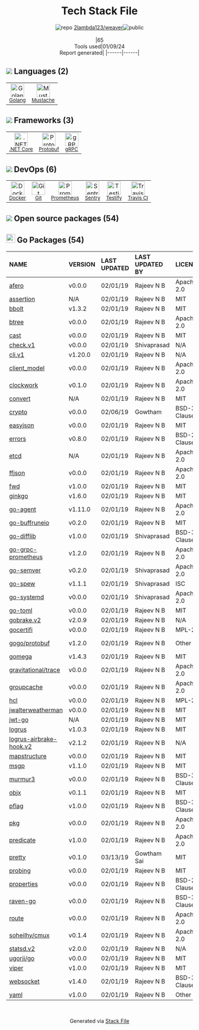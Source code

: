 <!--
&lt;--- Readme.md Snippet without images Start ---&gt;
## Tech Stack
2lambda123/weaver is built on the following main stack:

- [Sentry](https://sentry.io/welcome/?utm_source=stackshare&utm_medium=link&utm_campaign=profile) – Exception Monitoring
- [Golang](http://golang.org/) – Languages
- [Mustache](http://mustache.github.io/) – Templating Languages & Extensions
- [Prometheus](http://prometheus.io/) – Monitoring Tools
- [Protobuf](https://developers.google.com/protocol-buffers/) – Serialization Frameworks
- [gRPC](https://grpc.io/) – Remote Procedure Call (RPC)
- [.NET Core](https://docs.microsoft.com/en-us/dotnet/core/) – Frameworks (Full Stack)
- [Testify](https://github.com/stretchr/testify) – Go Testing
- [Docker](https://www.docker.com/) – Virtual Machine Platforms & Containers
- [Travis CI](http://travis-ci.com/) – Continuous Integration

Full tech stack [here](/techstack.md)

&lt;--- Readme.md Snippet without images End ---&gt;

&lt;--- Readme.md Snippet with images Start ---&gt;
## Tech Stack
2lambda123/weaver is built on the following main stack:

- <img width='25' height='25' src='https://img.stackshare.io/service/191/default_9262326592c97828a2a4299dec085a3674dd05f4.png' alt='Sentry'/> [Sentry](https://sentry.io/welcome/?utm_source=stackshare&utm_medium=link&utm_campaign=profile) – Exception Monitoring
- <img width='25' height='25' src='https://img.stackshare.io/service/1005/O6AczwfV_400x400.png' alt='Golang'/> [Golang](http://golang.org/) – Languages
- <img width='25' height='25' src='https://img.stackshare.io/service/1142/197655.png' alt='Mustache'/> [Mustache](http://mustache.github.io/) – Templating Languages & Extensions
- <img width='25' height='25' src='https://img.stackshare.io/service/2501/default_3cf1b307194b26782be5cb209d30360580ae5b3c.png' alt='Prometheus'/> [Prometheus](http://prometheus.io/) – Monitoring Tools
- <img width='25' height='25' src='https://img.stackshare.io/service/4393/ma2jqJKH_400x400.png' alt='Protobuf'/> [Protobuf](https://developers.google.com/protocol-buffers/) – Serialization Frameworks
- <img width='25' height='25' src='https://img.stackshare.io/service/4670/default_d811b0ac72205af84aca21f967594338580be913.png' alt='gRPC'/> [gRPC](https://grpc.io/) – Remote Procedure Call (RPC)
- <img width='25' height='25' src='https://img.stackshare.io/service/6403/default_91fc1f0ee315262794273aa1387eaf8fed8436e6.png' alt='.NET Core'/> [.NET Core](https://docs.microsoft.com/en-us/dotnet/core/) – Frameworks (Full Stack)
- <img width='25' height='25' src='https://img.stackshare.io/service/8695/stretchr.png' alt='Testify'/> [Testify](https://github.com/stretchr/testify) – Go Testing
- <img width='25' height='25' src='https://img.stackshare.io/service/586/n4u37v9t_400x400.png' alt='Docker'/> [Docker](https://www.docker.com/) – Virtual Machine Platforms & Containers
- <img width='25' height='25' src='https://img.stackshare.io/service/460/Lu6cGu0z_400x400.png' alt='Travis CI'/> [Travis CI](http://travis-ci.com/) – Continuous Integration

Full tech stack [here](/techstack.md)

&lt;--- Readme.md Snippet with images End ---&gt;
-->
<div align="center">

# Tech Stack File
![](https://img.stackshare.io/repo.svg "repo") [2lambda123/weaver](https://github.com/2lambda123/weaver)![](https://img.stackshare.io/public_badge.svg "public")
<br/><br/>
|65<br/>Tools used|01/09/24 <br/>Report generated|
|------|------|
</div>

## <img src='https://img.stackshare.io/languages.svg'/> Languages (2)
<table><tr>
  <td align='center'>
  <img width='36' height='36' src='https://img.stackshare.io/service/1005/O6AczwfV_400x400.png' alt='Golang'>
  <br>
  <sub><a href="http://golang.org/">Golang</a></sub>
  <br>
  <sub></sub>
</td>

<td align='center'>
  <img width='36' height='36' src='https://img.stackshare.io/service/1142/197655.png' alt='Mustache'>
  <br>
  <sub><a href="http://mustache.github.io/">Mustache</a></sub>
  <br>
  <sub></sub>
</td>

</tr>
</table>

## <img src='https://img.stackshare.io/frameworks.svg'/> Frameworks (3)
<table><tr>
  <td align='center'>
  <img width='36' height='36' src='https://img.stackshare.io/service/6403/default_91fc1f0ee315262794273aa1387eaf8fed8436e6.png' alt='.NET Core'>
  <br>
  <sub><a href="https://docs.microsoft.com/en-us/dotnet/core/">.NET Core</a></sub>
  <br>
  <sub></sub>
</td>

<td align='center'>
  <img width='36' height='36' src='https://img.stackshare.io/service/4393/ma2jqJKH_400x400.png' alt='Protobuf'>
  <br>
  <sub><a href="https://developers.google.com/protocol-buffers/">Protobuf</a></sub>
  <br>
  <sub></sub>
</td>

<td align='center'>
  <img width='36' height='36' src='https://img.stackshare.io/service/4670/default_d811b0ac72205af84aca21f967594338580be913.png' alt='gRPC'>
  <br>
  <sub><a href="https://grpc.io/">gRPC</a></sub>
  <br>
  <sub></sub>
</td>

</tr>
</table>

## <img src='https://img.stackshare.io/devops.svg'/> DevOps (6)
<table><tr>
  <td align='center'>
  <img width='36' height='36' src='https://img.stackshare.io/service/586/n4u37v9t_400x400.png' alt='Docker'>
  <br>
  <sub><a href="https://www.docker.com/">Docker</a></sub>
  <br>
  <sub></sub>
</td>

<td align='center'>
  <img width='36' height='36' src='https://img.stackshare.io/service/1046/git.png' alt='Git'>
  <br>
  <sub><a href="http://git-scm.com/">Git</a></sub>
  <br>
  <sub></sub>
</td>

<td align='center'>
  <img width='36' height='36' src='https://img.stackshare.io/service/2501/default_3cf1b307194b26782be5cb209d30360580ae5b3c.png' alt='Prometheus'>
  <br>
  <sub><a href="http://prometheus.io/">Prometheus</a></sub>
  <br>
  <sub></sub>
</td>

<td align='center'>
  <img width='36' height='36' src='https://img.stackshare.io/service/191/default_9262326592c97828a2a4299dec085a3674dd05f4.png' alt='Sentry'>
  <br>
  <sub><a href="https://sentry.io/welcome/?utm_source=stackshare&utm_medium=link&utm_campaign=profile">Sentry</a></sub>
  <br>
  <sub></sub>
</td>

<td align='center'>
  <img width='36' height='36' src='https://img.stackshare.io/service/8695/stretchr.png' alt='Testify'>
  <br>
  <sub><a href="https://github.com/stretchr/testify">Testify</a></sub>
  <br>
  <sub></sub>
</td>

<td align='center'>
  <img width='36' height='36' src='https://img.stackshare.io/service/460/Lu6cGu0z_400x400.png' alt='Travis CI'>
  <br>
  <sub><a href="http://travis-ci.com/">Travis CI</a></sub>
  <br>
  <sub></sub>
</td>

</tr>
</table>


## <img src='https://img.stackshare.io/group.svg' /> Open source packages (54)</h2>

## <img width='24' height='24' src='https://img.stackshare.io/service/21112/default_1346bbda8fe03e4dce5601323a3ca47a10c1ae36.png'/> Go Packages (54)

|NAME|VERSION|LAST UPDATED|LAST UPDATED BY|LICENSE|VULNERABILITIES|
|:------|:------|:------|:------|:------|:------|
|[afero](https://pkg.go.dev/github.com/spf13/afero)|v0.0.0|02/01/19|Rajeev N B |Apache-2.0|N/A|
|[assertion](https://pkg.go.dev/github.com/onsi/gomega/internal/assertion)|N/A|02/01/19|Rajeev N B |MIT|N/A|
|[bbolt](https://pkg.go.dev/github.com/coreos/bbolt)|v1.3.2|02/01/19|Rajeev N B |MIT|N/A|
|[btree](https://pkg.go.dev/github.com/google/btree)|v0.0.0|02/01/19|Rajeev N B |Apache-2.0|N/A|
|[cast](https://pkg.go.dev/github.com/spf13/cast)|v0.0.0|02/01/19|Rajeev N B |MIT|N/A|
|[check.v1](https://pkg.go.dev/gopkg.in/check.v1)|v0.0.0|02/01/19|Shivaprasad |N/A|N/A|
|[cli.v1](https://pkg.go.dev/gopkg.in/urfave/cli.v1)|v1.20.0|02/01/19|Rajeev N B |N/A|N/A|
|[client_model](https://pkg.go.dev/github.com/prometheus/client_model)|v0.0.0|02/01/19|Rajeev N B |Apache-2.0|N/A|
|[clockwork](https://pkg.go.dev/github.com/jonboulle/clockwork)|v0.1.0|02/01/19|Rajeev N B |Apache-2.0|N/A|
|[convert](https://pkg.go.dev/github.com/onsi/ginkgo/ginkgo/convert)|N/A|02/01/19|Rajeev N B |MIT|N/A|
|[crypto](https://pkg.go.dev/golang.org/x/crypto)|v0.0.0|02/06/19|Gowtham |BSD-3-Clause|[CVE-2020-9283](https://github.com/advisories/GHSA-ffhg-7mh4-33c4) (Moderate)|
|[easyjson](https://pkg.go.dev/github.com/mailru/easyjson)|v0.0.0|02/01/19|Rajeev N B |MIT|N/A|
|[errors](https://pkg.go.dev/github.com/pkg/errors)|v0.8.0|02/01/19|Rajeev N B |BSD-2-Clause|N/A|
|[etcd](https://pkg.go.dev/github.com/coreos/etcd)|N/A|02/01/19|Rajeev N B |Apache-2.0|N/A|
|[ffjson](https://pkg.go.dev/github.com/pquerna/ffjson)|v0.0.0|02/01/19|Rajeev N B |Apache-2.0|N/A|
|[fwd](https://pkg.go.dev/github.com/philhofer/fwd)|v1.0.0|02/01/19|Rajeev N B |MIT|N/A|
|[ginkgo](https://pkg.go.dev/github.com/onsi/ginkgo)|v1.6.0|02/01/19|Rajeev N B |MIT|N/A|
|[go-agent](https://pkg.go.dev/github.com/newrelic/go-agent)|v1.11.0|02/01/19|Rajeev N B |Apache-2.0|N/A|
|[go-buffruneio](https://pkg.go.dev/github.com/pelletier/go-buffruneio)|v0.2.0|02/01/19|Rajeev N B |MIT|N/A|
|[go-difflib](https://pkg.go.dev/github.com/pmezard/go-difflib)|v1.0.0|02/01/19|Shivaprasad |BSD-3-Clause|N/A|
|[go-grpc-prometheus](https://pkg.go.dev/github.com/grpc-ecosystem/go-grpc-prometheus)|v1.2.0|02/01/19|Rajeev N B |Apache-2.0|N/A|
|[go-semver](https://pkg.go.dev/github.com/coreos/go-semver)|v0.2.0|02/01/19|Shivaprasad |Apache-2.0|N/A|
|[go-spew](https://pkg.go.dev/github.com/davecgh/go-spew)|v1.1.1|02/01/19|Shivaprasad |ISC|N/A|
|[go-systemd](https://pkg.go.dev/github.com/coreos/go-systemd)|v0.0.0|02/01/19|Shivaprasad |Apache-2.0|N/A|
|[go-toml](https://pkg.go.dev/github.com/pelletier/go-toml)|v0.0.0|02/01/19|Rajeev N B |MIT|N/A|
|[gobrake.v2](https://pkg.go.dev/gopkg.in/airbrake/gobrake.v2)|v2.0.9|02/01/19|Rajeev N B |N/A|N/A|
|[gocertifi](https://pkg.go.dev/github.com/certifi/gocertifi)|v0.0.0|02/01/19|Rajeev N B |MPL-2.0|N/A|
|[gogo/protobuf](https://pkg.go.dev/github.com/gogo/protobuf)|v1.2.0|02/01/19|Rajeev N B |Other|[CVE-2021-3121](https://github.com/advisories/GHSA-c3h9-896r-86jm) (High)|
|[gomega](https://pkg.go.dev/github.com/onsi/gomega)|v1.4.3|02/01/19|Rajeev N B |MIT|N/A|
|[gravitational/trace](https://pkg.go.dev/github.com/gravitational/trace)|v0.0.0|02/01/19|Rajeev N B |Apache-2.0|N/A|
|[groupcache](https://pkg.go.dev/github.com/golang/groupcache)|v0.0.0|02/01/19|Rajeev N B |Apache-2.0|N/A|
|[hcl](https://pkg.go.dev/github.com/hashicorp/hcl)|v0.0.0|02/01/19|Rajeev N B |MPL-2.0|N/A|
|[jwalterweatherman](https://pkg.go.dev/github.com/spf13/jwalterweatherman)|v0.0.0|02/01/19|Rajeev N B |MIT|N/A|
|[jwt-go](https://pkg.go.dev/github.com/dgrijalva/jwt-go)|N/A|02/01/19|Rajeev N B |MIT|N/A|
|[logrus](https://pkg.go.dev/github.com/sirupsen/logrus)|v1.0.3|02/01/19|Rajeev N B |MIT|N/A|
|[logrus-airbrake-hook.v2](https://pkg.go.dev/gopkg.in/gemnasium/logrus-airbrake-hook.v2)|v2.1.2|02/01/19|Rajeev N B |N/A|N/A|
|[mapstructure](https://pkg.go.dev/github.com/mitchellh/mapstructure)|v0.0.0|02/01/19|Rajeev N B |MIT|N/A|
|[msgp](https://pkg.go.dev/github.com/tinylib/msgp)|v1.1.0|02/01/19|Rajeev N B |MIT|N/A|
|[murmur3](https://pkg.go.dev/github.com/spaolacci/murmur3)|v0.0.0|02/01/19|Rajeev N B |BSD-3-Clause|N/A|
|[objx](https://pkg.go.dev/github.com/stretchr/objx)|v0.1.1|02/01/19|Rajeev N B |MIT|N/A|
|[pflag](https://pkg.go.dev/github.com/spf13/pflag)|v1.0.0|02/01/19|Rajeev N B |BSD-3-Clause|N/A|
|[pkg](https://pkg.go.dev/github.com/coreos/pkg)|v0.0.0|02/01/19|Rajeev N B |Apache-2.0|N/A|
|[predicate](https://pkg.go.dev/github.com/vulcand/predicate)|v1.0.0|02/01/19|Rajeev N B |Apache-2.0|N/A|
|[pretty](https://pkg.go.dev/github.com/kr/pretty)|v0.1.0|03/13/19|Gowtham Sai |MIT|N/A|
|[probing](https://pkg.go.dev/github.com/xiang90/probing)|v0.0.0|02/01/19|Rajeev N B |MIT|N/A|
|[properties](https://pkg.go.dev/github.com/magiconair/properties)|v0.0.0|02/01/19|Rajeev N B |BSD-2-Clause|N/A|
|[raven-go](https://pkg.go.dev/github.com/getsentry/raven-go)|v0.0.0|02/01/19|Rajeev N B |BSD-3-Clause|N/A|
|[route](https://pkg.go.dev/github.com/vulcand/route)|v0.0.0|02/01/19|Rajeev N B |Apache-2.0|N/A|
|[soheilhy/cmux](https://pkg.go.dev/github.com/soheilhy/cmux)|v0.1.4|02/01/19|Rajeev N B |Apache-2.0|N/A|
|[statsd.v2](https://pkg.go.dev/gopkg.in/alexcesaro/statsd.v2)|v2.0.0|02/01/19|Rajeev N B |N/A|N/A|
|[ugorji/go](https://pkg.go.dev/github.com/ugorji/go)|v0.0.0|02/01/19|Rajeev N B |MIT|N/A|
|[viper](https://pkg.go.dev/github.com/spf13/viper)|v1.0.0|02/01/19|Rajeev N B |MIT|N/A|
|[websocket](https://pkg.go.dev/github.com/gorilla/websocket)|v1.4.0|02/01/19|Rajeev N B |BSD-3-Clause|[CVE-2020-27813](https://github.com/advisories/GHSA-3xh2-74w9-5vxm) (High)|
|[yaml](https://pkg.go.dev/github.com/ghodss/yaml)|v1.0.0|02/01/19|Rajeev N B |Other|N/A|

<br/>
<div align='center'>

Generated via [Stack File](https://github.com/marketplace/stack-file)
